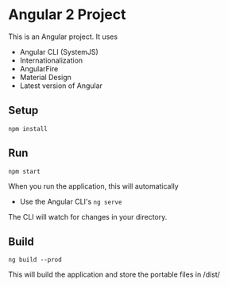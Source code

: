 # Angular 2 Project

This is an Angular project. It uses

* Angular CLI (SystemJS)
* Internationalization
* AngularFire
* Material Design
* Latest version of Angular

## Setup

    npm install

## Run

    npm start


When you run the application, this will automatically

* Use the Angular CLI's `ng serve`

The CLI will watch for changes in your directory.

## Build

    ng build --prod

This will build the application and store the portable files in /dist/